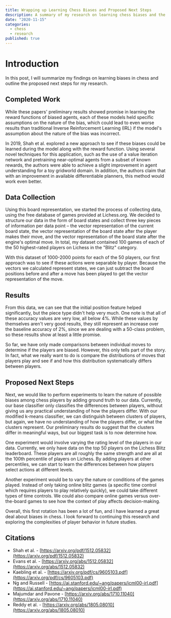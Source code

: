 ```yaml
---
title: Wrapping up Learning Chess Biases and Proposed Next Steps
description: A summary of my research on learning chess biases and the next steps in this exploration.
date: "2020-11-15"
categories:
  - chess
  - research
published: true
---
```


# Introduction

In this post, I will summarize my findings on learning biases in chess and outline the proposed next steps for my research.

## Completed Work

While these papers' preliminary results showed promise in learning the reward functions of biased agents, each of these models held specific assumptions on the nature of the bias, which could lead to even worse results than traditional Inverse Reinforcement Learning (IRL) if the model's assumption about the nature of the bias was incorrect.

In 2019, Shah et al. explored a new approach to see if these biases could be learned during the model along with the reward function. Using several novel techniques for this application, such as the use of a value iteration network and pretraining near-optimal agents from a subset of known rewards, the authors were able to achieve a slight improvement in agent understanding for a toy gridworld domain. In addition, the authors claim that with an improvement in available differentiable planners, this method would work even better.

## Data Collection

Using this board representation, we started the process of collecting data, using the free database of games provided at Lichess.org. We decided to structure our data in the form of board states and collect three key pieces of information per data point – the vector representation of the current board state, the vector representation of the board state after the player makes their move, and the vector representation of the board state after the engine's optimal move. In total, my dataset contained 100 games of each of the 50 highest-rated players on Lichess in the "Blitz" category.

With this dataset of 1000-2000 points for each of the 50 players, our first approach was to see if these actions were separable by player. Because the vectors we calculated represent states, we can just subtract the board positions before and after a move has been played to get the vector representation of the move.

## Results

From this data, we can see that the initial position feature helped significantly, but the piece type didn't help very much. One note is that all of these accuracy values are very low, all below 4%. While these values by themselves aren't very good results, they still represent an increase over the baseline accuracy of 2%, since we are dealing with a 50-class problem, so these results show at least a little promise.

So far, we have only made comparisons between individual moves to determine if the players are biased. However, this only tells part of the story. In fact, what we really want to do is compare the distributions of moves that players play and see if and how this distribution systematically differs between players.

## Proposed Next Steps

Next, we would like to perform experiments to learn the nature of possible biases among chess players by adding ground truth to our data. Currently, our base classifier only classifies the differences between players, without giving us any practical understanding of how the players differ. With our modified k-means classifier, we can distinguish between clusters of players, but again, we have no understanding of how the players differ, or what the clusters represent. Our preliminary results do suggest that the clusters differ in meaningful ways, but our biggest task is to now determine how.

One experiment would involve varying the rating level of the players in our data. Currently, we only have data on the top 50 players on the Lichess Blitz leaderboard. These players are all roughly the same strength and are all at the 100th percentile of players on Lichess. By adding players at other percentiles, we can start to learn the differences between how players select actions at different levels.

Another experiment would be to vary the nature or conditions of the games played. Instead of only taking online blitz games (a specific time control which requires players to play relatively quickly), we could take different types of time controls. We could also compare online games versus over-the-board games to see how the context of play affects decision-making.

Overall, this first rotation has been a lot of fun, and I have learned a great deal about biases in chess. I look forward to continuing this research and exploring the complexities of player behavior in future studies.

## Citations

- Shah et al. - [https://arxiv.org/pdf/1512.05832](https://arxiv.org/pdf/1512.05832)
- Evans et al. - [https://arxiv.org/abs/1512.05832](https://arxiv.org/abs/1512.05832)
- Kaebling et al. - [https://arxiv.org/pdf/cs/9605103.pdf](https://arxiv.org/pdf/cs/9605103.pdf)
- Ng and Russell - [https://ai.stanford.edu/~ang/papers/icml00-irl.pdf](https://ai.stanford.edu/~ang/papers/icml00-irl.pdf)
- Majumdar and Pavone - [https://arxiv.org/abs/1710.11040](https://arxiv.org/abs/1710.11040)
- Reddy et al. - [https://arxiv.org/abs/1805.08010](https://arxiv.org/abs/1805.08010)

